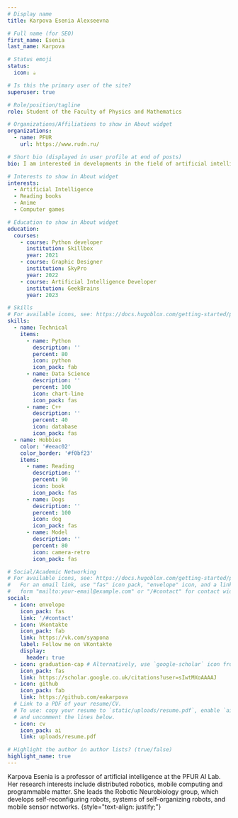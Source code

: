 ```yaml
---
# Display name
title: Karpova Esenia Alexseevna

# Full name (for SEO)
first_name: Esenia
last_name: Karpova

# Status emoji
status:
  icon: ☕️

# Is this the primary user of the site?
superuser: true

# Role/position/tagline
role: Student of the Faculty of Physics and Mathematics

# Organizations/Affiliations to show in About widget
organizations:
  - name: PFUR
    url: https://www.rudn.ru/

# Short bio (displayed in user profile at end of posts)
bio: I am interested in developments in the field of artificial intelligence and books in the fantasy genre

# Interests to show in About widget
interests:
  - Artificial Intelligence
  - Reading books 
  - Anime
  - Computer games

# Education to show in About widget
education:
  courses:
    - course: Python developer
      institution: Skillbox
      year: 2021
    - course: Graphic Designer
      institution: SkyPro
      year: 2022
    - course: Artificial Intelligence Developer
      institution: GeekBrains
      year: 2023

# Skills
# For available icons, see: https://docs.hugoblox.com/getting-started/page-builder/#icons
skills:
  - name: Technical
    items:
      - name: Python
        description: ''
        percent: 80
        icon: python
        icon_pack: fab
      - name: Data Science
        description: ''
        percent: 100
        icon: chart-line
        icon_pack: fas
      - name: C++
        description: ''
        percent: 40
        icon: database
        icon_pack: fas
  - name: Hobbies
    color: '#eeac02'
    color_border: '#f0bf23'
    items:
      - name: Reading
        description: ''
        percent: 90
        icon: book
        icon_pack: fas
      - name: Dogs
        description: ''
        percent: 100
        icon: dog
        icon_pack: fas
      - name: Model
        description: ''
        percent: 80
        icon: camera-retro
        icon_pack: fas

# Social/Academic Networking
# For available icons, see: https://docs.hugoblox.com/getting-started/page-builder/#icons
#   For an email link, use "fas" icon pack, "envelope" icon, and a link in the
#   form "mailto:your-email@example.com" or "/#contact" for contact widget.
social:
  - icon: envelope
    icon_pack: fas
    link: '/#contact'
  - icon: VKontakte 
    icon_pack: fab
    link: https://vk.com/syapona
    label: Follow me on VKontakte
    display:
      header: true
  - icon: graduation-cap # Alternatively, use `google-scholar` icon from `ai` icon pack
    icon_pack: fas
    link: https://scholar.google.co.uk/citations?user=sIwtMXoAAAAJ
  - icon: github
    icon_pack: fab
    link: https://github.com/eakarpova
  # Link to a PDF of your resume/CV.
  # To use: copy your resume to `static/uploads/resume.pdf`, enable `ai` icons in `params.yaml`,
  # and uncomment the lines below.
  - icon: cv
    icon_pack: ai
    link: uploads/resume.pdf

# Highlight the author in author lists? (true/false)
highlight_name: true
---
```


Karpova Esenia is a professor of artificial intelligence at the PFUR AI Lab. Her research interests include distributed robotics, mobile computing and programmable matter. She leads the Robotic Neurobiology group, which develops self-reconfiguring robots, systems of self-organizing robots, and mobile sensor networks.
{style="text-align: justify;"}
